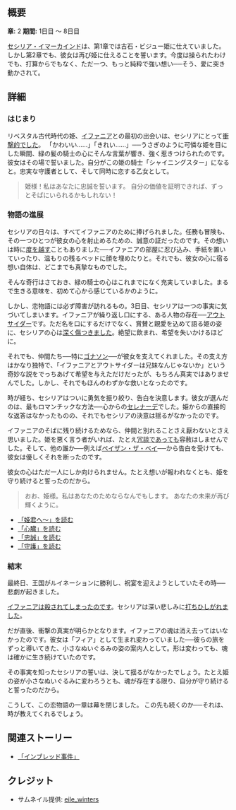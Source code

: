 <!-- title: おお、姫様 -->
<!-- quote: あなたの名誉のために戦おう、誓いを貫く騎士として。 -->
<!-- chapters: 1 -->
<!-- images: (セシリアとイファニアの初対面), (イファニアのベッドで怪しい行動をするセシリア), (ゴナソンとビジューに慰められるセシリア), (イファニアへ贈るセシリアのセレナーデ), (イファニアの死を知ったセシリア) -->
<!-- model: false -->

## 概要

**章:** 2
**期間:** 1日目 ～ 8日目

[セシリア・イマーカインド](#entry:cecilia-entry)は、第1章では古石・ビジュー姫に仕えていました。しかし第2章でも、彼女は再び姫に仕えることを誓います。今度は操られたわけでも、打算からでもなく、ただ一つ、もっと純粋で強い想い──そう、愛に突き動かされて。

## 詳細

### はじまり

リベスタル古代時代の姫、[イファニア](#entry:iphania-entry)との最初の出会いは、セシリアにとって[衝撃的でした](https://www.youtube.com/watch?v=cyLsX20esBE&t=3677s)。
「かわいい……」「きれい……」──うさぎのように可憐な姫を目にした瞬間、緑の髪の騎士の心にそんな言葉が響き、強く惹きつけられたのです。彼女はその場で誓いました。自分がこの姫の騎士「シャイニングスター」になると。忠実な守護者として、そして同時に恋する乙女として。

> 姫様！私はあなたに忠誠を誓います。
> 自分の価値を証明できれば、ずっとそばにいられるかもしれない！

### 物語の進展

セシリアの日々は、すべてイファニアのために捧げられました。任務も冒険も、その一つひとつが彼女の心を射止めるための、誠意の証だったのです。その想いは時に[度を越す](https://www.youtube.com/live/Icdii90_vSA?si=Jyrns6hejyLxwP1j&t=18262)こともありました──イファニアの部屋に忍び込み、手紙を置いていったり、温もりの残るベッドに顔を埋めたりと。それでも、彼女の心に宿る想い自体は、どこまでも真摯なものでした。

そんな奇行はさておき、緑の騎士の心はこれまでになく充実していました。まるで生きる意味を、初めて心から感じているかのように。

しかし、恋物語には必ず障害が訪れるもの。3日目、セシリアは一つの事実に気づいてしまいます。イファニアが繰り返し口にする、ある人物の存在──[アウトサイダー](#entry:outsider-entry)です。ただ名を口にするだけでなく、賞賛と親愛を込めて語る姫の姿に、セシリアの心は[深く傷つきました](https://www.youtube.com/live/Icdii90_vSA?si=ExxsS-YVaBvPL6Uo&t=5066)。絶望に飲まれ、希望を失いかけるほどに。

それでも、仲間たち──特に[ゴナソン](#entry:gigi-entry)──が彼女を支えてくれました。その支え方はかなり独特で、「イファニアとアウトサイダーは兄妹なんじゃないか」という奇妙な説をでっちあげて希望を与えただけだったが、もちろん真実ではありませんでした。しかし、それでもほんのわずかな救いとなったのです。

時が経ち、セシリアはついに勇気を振り絞り、告白を決意します。彼女が選んだのは、最もロマンチックな方法──心からの[セレナーデ](https://www.youtube.com/live/I75IWfMGVgM?t=7144)でした。姫からの直接的な返答はなかったものの、それでもセシリアの決意は揺るがなかったのです。

イファニアのそばに残り続けるためなら、仲間と別れることさえ厭わないとさえ思いました。姫を悪く言う者がいれば、たとえ[冗談であっても](https://www.youtube.com/live/48HSA_GcOZ0?si=5hds-8Kg9slqsnyV&t=6918)容赦はしませんでした。そして、他の誰か──例えば[ペイザン・ザ・ベイ](#entry:bae-entry)──から告白を受けても、彼女は優しくそれを断ったのです。

彼女の心はただ一人にしか向けられません。たとえ想いが報われなくとも、姫を守り続けると誓ったのだから。

> おお、姫様。私はあなたのためならなんでもします。
> あなたの未来が再び輝くように。

- [「姫君へ～」を読む](#text:princess~)
- [「心臓」を読む](#text:heart)
- [「忠誠」を読む](#text:loyal)
- [「守護」を読む](#text:protect)

### 結末

最終日、王国がルイネーションに勝利し、祝宴を迎えようとしていたその時──悲劇が起きました。

[イファニアは殺されてしまったのです](https://www.youtube.com/live/LyufI3aiCB0?si=GTfSsdxPIM8QPDg9&t=6682)。セシリアは深い悲しみに[打ちひしがれました](https://www.youtube.com/live/LyufI3aiCB0?si=GTfSsdxPIM8QPDg9&t=6682)。

だが直後、衝撃の真実が明らかとなります。イファニアの魂は消え去ってはいなかったのです。彼女は「フィア」として生まれ変わっていました──彼らの旅をずっと導いてきた、小さなぬいぐるみの姿の案内人として。形は変わっても、魂は確かに生き続けていたのです。

その事実を知ったセシリアの誓いは、決して揺るがなかったでしょう。たとえ姫の姿が小さなぬいぐるみに変わろうとも、魂が存在する限り、自分が守り続けると誓ったのだから。

こうして、この恋物語の一章は幕を閉じました。
この先も続くのか──それは、時が教えてくれるでしょう。

## 関連ストーリー

- [「インブレッド事件」](#entry:inbread-entry)

## クレジット

- サムネイル提供: [eile_winters](https://x.com/eule_winters/status/1919969659094499795)
